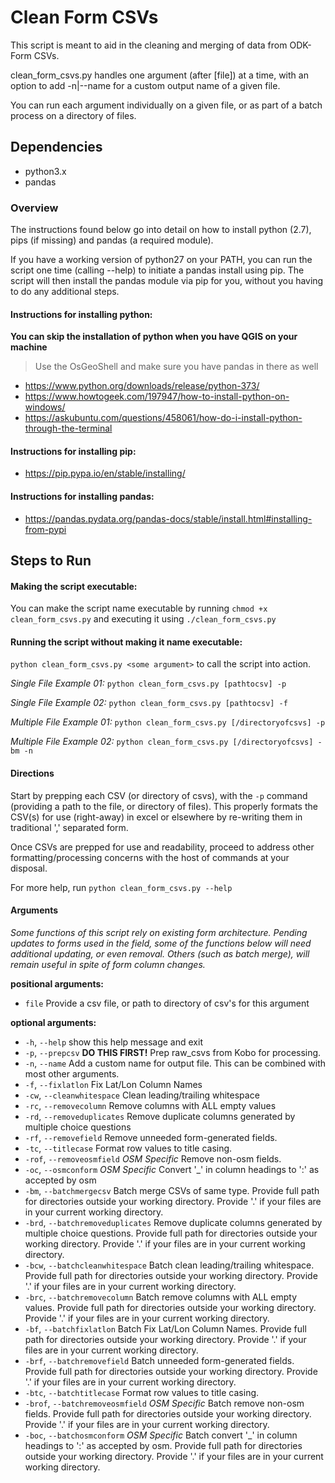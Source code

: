 # Clean Form CSVs

This script is meant to aid in the cleaning and merging of data from ODK-Form CSVs. 

clean_form_csvs.py handles one argument (after [file]) at a time, with an option to add -n|--name for a custom output name of a given file.

You can run each argument individually on a given file, or as part of a batch process on a directory of files.

## Dependencies

* python3.x
* pandas

### Overview

The instructions found below go into detail on how to install python (2.7), pips (if missing) and pandas (a required module).

If you have a working version of python27 on your PATH, you can run the script one time (calling --help) to initiate a pandas install using pip. The script will then install the pandas module via pip for you, without you having to do any additional steps.


#### Instructions for installing python: 

**You can skip the installation of python when you have QGIS on your machine**
 
> Use the OsGeoShell and make sure you have pandas in there as well

* https://www.python.org/downloads/release/python-373/
* https://www.howtogeek.com/197947/how-to-install-python-on-windows/
* https://askubuntu.com/questions/458061/how-do-i-install-python-through-the-terminal

#### Instructions for installing pip:

* https://pip.pypa.io/en/stable/installing/

#### Instructions for installing pandas:

* https://pandas.pydata.org/pandas-docs/stable/install.html#installing-from-pypi

## Steps to Run

#### Making the script executable:

You can make the script name executable by running ```chmod +x clean_form_csvs.py``` and executing it using ```./clean_form_csvs.py```

#### Running the script without making it name executable:

```python clean_form_csvs.py <some argument>``` to call the script into action.

*Single File Example 01:* ```python clean_form_csvs.py [pathtocsv] -p```

*Single File Example 02:* ```python clean_form_csvs.py [pathtocsv] -f```

*Multiple File Example 01:* ```python clean_form_csvs.py [/directoryofcsvs] -p```

*Multiple File Example 02:* ```python clean_form_csvs.py [/directoryofcsvs] -bm -n```

#### Directions

Start by prepping each CSV (or directory of csvs), with the ```-p``` command (providing a path to the file, or directory of files). This properly formats the CSV(s) for use (right-away) in excel or elsewhere by re-writing them in traditional ',' separated form.

Once CSVs are prepped for use and readability, proceed to address other formatting/processing concerns with the host of commands at your disposal.

For more help, run ```python clean_form_csvs.py --help```

#### Arguments

*Some functions of this script rely on existing form architecture. Pending updates to forms used in the field, some of the functions below will need additional updating, or even removal. Others (such as batch merge), will remain useful in spite of form column changes.*

**positional arguments:**
  * ```file```                  Provide a csv file, or path to directory of csv's for
                        this argument

**optional arguments:**
  * ```-h```, ```--help```            show this help message and exit
  * ```-p```, ```--prepcsv```         **DO THIS FIRST!** Prep raw_csvs from Kobo for
                        processing.
  * ```-n```, ```--name```            Add a custom name for output file. This can be
                        combined with most other arguments.
  * ```-f```, ```--fixlatlon```       Fix Lat/Lon Column Names
  * ```-cw```, ```--cleanwhitespace```
                        Clean leading/trailing whitespace
  * ```-rc```, ```--removecolumn```   Remove columns with ALL empty values
  * ```-rd```, ```--removeduplicates```
                        Remove duplicate columns generated by multiple choice
                        questions
  * ```-rf```, ```--removefield```    Remove unneeded form-generated fields.
  * ```-tc```, ```--titlecase```      Format row values to title casing.
  * ```-rof```, ```--removeosmfield```
                        *OSM Specific* Remove non-osm fields.
  * ```-oc```, ```--osmconform```     *OSM Specific* Convert '_' in column headings to ':'
                        as accepted by osm
  * ```-bm```, ```--batchmergecsv```  Batch merge CSVs of same type. Provide full path for
                        directories outside your working directory. Provide
                        '.' if your files are in your current working
                        directory.
  * ```-brd```, ```--batchremoveduplicates```
                        Remove duplicate columns generated by multiple choice
                        questions. Provide full path for directories outside
                        your working directory. Provide '.' if your files are
                        in your current working directory.
  * ```-bcw```, ```--batchcleanwhitespace```
                        Batch clean leading/trailing whitespace. Provide full
                        path for directories outside your working directory.
                        Provide '.' if your files are in your current working
                        directory.
  * ```-brc```, ```--batchremovecolumn```
                        Batch remove columns with ALL empty values. Provide
                        full path for directories outside your working
                        directory. Provide '.' if your files are in your
                        current working directory.
  * ```-bf```, ```--batchfixlatlon```
                        Batch Fix Lat/Lon Column Names. Provide full path for
                        directories outside your working directory. Provide
                        '.' if your files are in your current working
                        directory.
  * ```-brf```, ```--batchremovefield```
                        Batch unneeded form-generated fields. Provide full
                        path for directories outside your working directory.
                        Provide '.' if your files are in your current working
                        directory.
  * ```-btc```, ```--batchtitlecase```
                        Format row values to title casing.
  * ```-brof```, ```--batchremoveosmfield```
                        *OSM Specific* Batch remove non-osm fields. Provide
                        full path for directories outside your working
                        directory. Provide '.' if your files are in your
                        current working directory.
  * ```-boc```, ```--batchosmconform```
                        *OSM Specific* Batch convert '_' in column headings to
                        ':' as accepted by osm. Provide full path for
                        directories outside your working directory. Provide
                        '.' if your files are in your current working
                        directory.